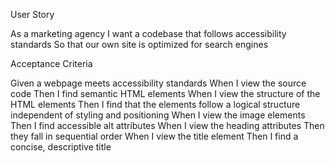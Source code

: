 User Story

As a marketing agency
I want a codebase that follows accessibility standards
So that our own site is optimized for search engines

Acceptance Criteria

Given a webpage meets accessibility standards
When I view the source code
Then I find semantic HTML elements
When I view the structure of the HTML elements
Then I find that the elements follow a logical structure independent of styling and positioning
When I view the image elements
Then I find accessible alt attributes
When I view the heading attributes
Then they fall in sequential order
When I view the title element
Then I find a concise, descriptive title

